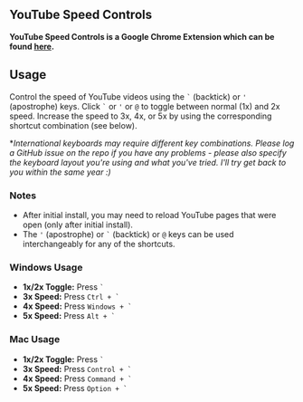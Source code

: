 ## YouTube Speed Controls

**YouTube Speed Controls is a Google Chrome Extension which can be found [here](https://chrome.google.com/webstore/detail/youtube-speed-controls/naalfmaaomhjpbndelnlijacdniggpjn).**

## Usage

Control the speed of YouTube videos using the <code>&#96;</code> (backtick) or <code>&#39;</code> (apostrophe) keys. Click <code>&#96;</code> or <code>&#39;</code> or <code>@</code> to toggle between normal (1x) and 2x speed. Increase the speed to 3x, 4x, or 5x by using the corresponding shortcut combination (see below).

*_International keyboards may require different key combinations. Please log a GitHub issue on the repo if you have any problems - please also specify the keyboard layout you're using and what you've tried. I'll try get back to you within the same year :)_

### Notes

- After initial install, you may need to reload YouTube pages that were open (only after initial install).
- The <code>&#39;</code> (apostrophe) or <code>&#96;</code> (backtick) or <code>@</code> keys can be used interchangeably for any of the shortcuts.

### Windows Usage

- **1x/2x Toggle:** Press <code>&#96;</code>
- **3x Speed:** Press <code>Ctrl + &#96;</code>
- **4x Speed:** Press <code>Windows + &#96;</code>
- **5x Speed:** Press <code>Alt + &#96;</code>

### Mac Usage

- **1x/2x Toggle:** Press <code>&#96;</code>
- **3x Speed:** Press <code>Control + &#96;</code>
- **4x Speed:** Press <code>Command + &#96;</code>
- **5x Speed:** Press <code>Option + &#96;</code>
